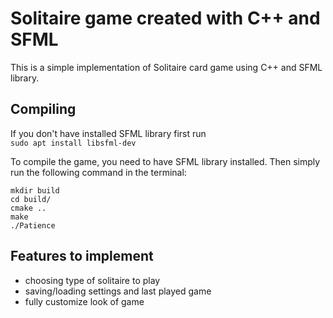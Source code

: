 # Solitaire game created with C++ and SFML

This is a simple implementation of Solitaire card game using C++ and SFML library.

## Compiling
If you don't have installed SFML library first run  
``` sudo apt install libsfml-dev ```  
  
  
To compile the game, you need to have SFML library installed. Then simply run the following command in the terminal:

```
mkdir build  
cd build/  
cmake ..  
make  
./Patience  
```

  
## Features to implement
* choosing type of solitaire to play
* saving/loading settings and last played game
* fully customize look of game
